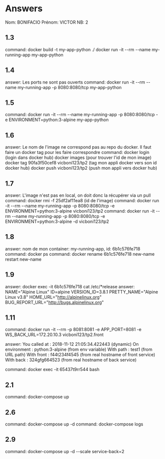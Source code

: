 # Answers

Nom:    BONIFACIO
Prénom: VICTOR
NB:     2

## 1.3
command:
        docker build -t my-app-python ./
        docker run -it --rm --name my-running-app my-app-python

## 1.4
answer: Les ports ne sont pas ouverts
command: docker run -it --rm --name my-running-app -p 8080:8080/tcp my-app-python

## 1.5
command: docker run -it --rm --name my-running-app -p 8080:8080/tcp -e ENVIRONMENT=python:3-alpine my-app-python

## 1.6
answer: Le nom de l'image ne correspond pas au repo du docker. Il faut faire un docker tag pour les faire correspondre
command: docker login (login dans docker hub)
         docker images (pour trouver l'id de mon image)
         docker tag 90fa3f50cef8 vicboni123/tp2 (tag mon appli docker vers son id docker hub)
         docker push vicboni123/tp2 (push mon appli vers docker hub)

## 1.7
answer: L'image n'est pas en local, on doit donc la récupérer via un pull
command: docker rmi -f 25df2af11ea8 (id de l'image)
command: docker run -it --rm --name my-running-app -p 8080:8080/tcp -e ENVIRONMENT=python:3-alpine vicboni123/tp2
command: docker run -it --rm --name my-running-app -p 8080:8080/tcp -e ENVIRONMENT=python:3-alpine -d vicboni123/tp2

## 1.8
answer: nom de mon container: my-running-app, id: 6b1c576fe718
command: docker ps
command: docker rename 6b1c576fe718 new-name restart new-name

## 1.9
answer: docker exec -it 6b1c576fe718 cat /etc/*release
answer: NAME="Alpine Linux"
ID=alpine
VERSION_ID=3.8.1
PRETTY_NAME="Alpine Linux v3.8"
HOME_URL="http://alpinelinux.org"
BUG_REPORT_URL="http://bugs.alpinelinux.org"

## 1.11
command: docker run -it --rm -p 8081:8081 -e APP_PORT=8081 -e WS_BACK_URL=172.20.10.3 vicboni123/tp2.front

answer: You called at : 2018-11-12 21:05:34.422443 (dynamic) On environment : python:3-alpine (from env variable) With path : test1 (from URL path) With front : f44t234f4545 (from real hostname of front service) With back : 324gfg664523 (from real hostname of back service)

command: docker exec -it 65437t9rr544 bash

## 2.1
command: docker-compose up

## 2.6
command: docker-compose up -d
command: docker-compose logs

## 2.9
command: docker-compose up -d --scale service-back=2
